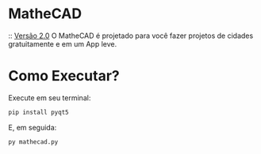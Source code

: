 # MatheCAD
:: <u>Versão 2.0</u>
O MatheCAD é projetado para você fazer projetos de cidades gratuitamente e em um App leve.
# Como Executar?
Execute em seu terminal:
```python
pip install pyqt5
```

E, em seguida:
```python
py mathecad.py
```

